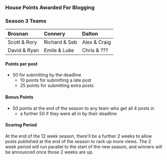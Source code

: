 ### House Points Awarded For Blogging

### Season 3 Teams

| Brosnan       | Connery       | Dalton       |
| :------------ | :------------ | :----------- |
| Scott & Rory  | Richard & Seb | Alex & Craig |
| David & Ryan  | Emile & Luke  | Chris & ???  |

#### Points per post
  - 50 for submitting by the deadline
    - 10 points for submitting a late post
    - 25 points for submitting extra posts

#### Bonus Points
  - 50 points at the end of the season to any team who get all 4 posts in
    - a further 50 if they were all in by their deadline

#### Scoring Period
At the end of the 12 week season, there'll be a further 2 weeks to allow posts published at the end of the season to rack up more views. The 2 week period will run parallel to the start of the new season, and winners will be announced once those 2 weeks are up.
